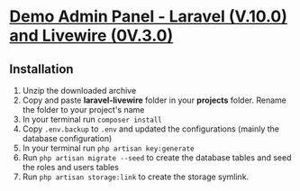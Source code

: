 # [Demo Admin Panel - Laravel (V.10.0) and Livewire (0V.3.0)](https://github.com/rathodsanjay141/laravel-livewire)
 
## Installation

1. Unzip the downloaded archive
2. Copy and paste **laravel-livewire** folder in your **projects** folder. Rename the folder to your project's name
3. In your terminal run `composer install`
4. Copy `.env.backup` to `.env` and updated the configurations (mainly the database configuration)
5. In your terminal run `php artisan key:generate`
6. Run `php artisan migrate --seed` to create the database tables and seed the roles and users tables
7. Run `php artisan storage:link` to create the storage symlink.

